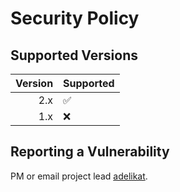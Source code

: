 # Security Policy

## Supported Versions

Version | Supported
--:|:--
2.x | :white_check_mark:
1.x | :x:

## Reporting a Vulnerability

PM or email project lead [adelikat](http://tasvideos.org/Adelikat.html).
